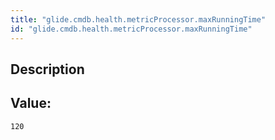 ```yaml
---
title: "glide.cmdb.health.metricProcessor.maxRunningTime"
id: "glide.cmdb.health.metricProcessor.maxRunningTime"
---
```

## Description



## Value: 
```
120
```